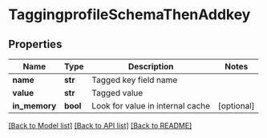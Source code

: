 # TaggingprofileSchemaThenAddkey

## Properties
Name | Type | Description | Notes
------------ | ------------- | ------------- | -------------
**name** | **str** | Tagged key field name | 
**value** | **str** | Tagged value | 
**in_memory** | **bool** | Look for value in internal cache | [optional] 

[[Back to Model list]](../README.md#documentation-for-models) [[Back to API list]](../README.md#documentation-for-api-endpoints) [[Back to README]](../README.md)


